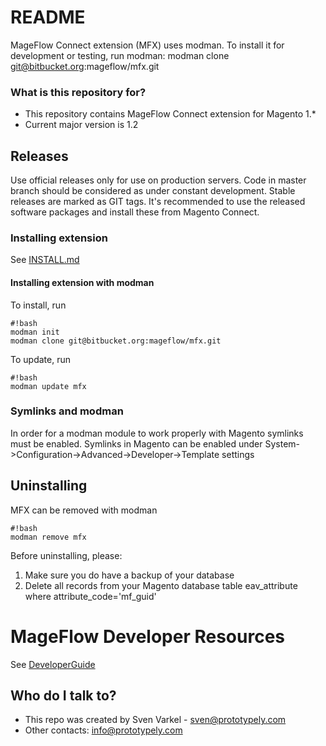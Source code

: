 # README #

MageFlow Connect extension (MFX) uses modman. To install it for development or testing, run modman:
modman clone git@bitbucket.org:mageflow/mfx.git

### What is this repository for? ###

* This repository contains MageFlow Connect extension for Magento 1.*
* Current major version is 1.2

## Releases ##

Use official releases only for use on production servers. Code in master branch should be considered as under constant development.
Stable releases are marked as GIT tags. It's recommended to use the released software packages and install these from Magento Connect.

### Installing extension ###

See [INSTALL.md](INSTALL.md)

#### Installing extension with modman ####

To install, run 

```
#!bash
modman init
modman clone git@bitbucket.org:mageflow/mfx.git
```

To update, run 

```
#!bash
modman update mfx
```

### Symlinks and modman ###

In order for a modman module to work properly with Magento symlinks must be enabled. Symlinks in Magento can be enabled under System->Configuration->Advanced->Developer->Template settings 

## Uninstalling ##

MFX can be removed with modman
```
#!bash
modman remove mfx
```
Before uninstalling, please:
1. Make sure you do have a backup of your database
2. Delete all records from your Magento database table eav_attribute where attribute_code='mf_guid'

# MageFlow Developer Resources #

See [DeveloperGuide](/mageflow/mfx/wiki/DeveloperGuide)

## Who do I talk to? ##

* This repo was created by Sven Varkel - sven@prototypely.com
* Other contacts: info@prototypely.com